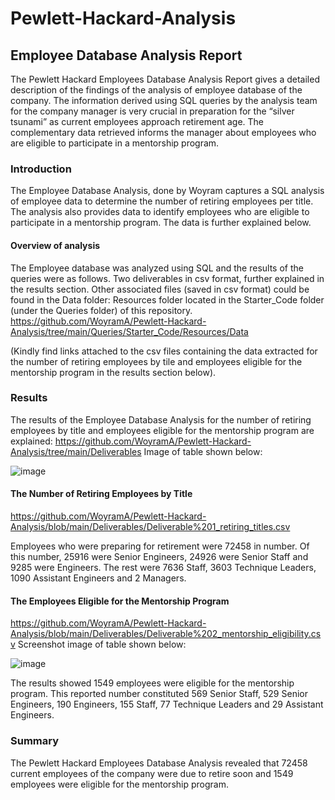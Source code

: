 # Pewlett-Hackard-Analysis

## Employee Database Analysis Report
The Pewlett Hackard Employees Database Analysis Report gives a detailed description of the findings of the analysis of employee database of the company. The information derived using SQL queries by the analysis team for the company manager is very crucial in preparation for the “silver tsunami” as current employees approach retirement age. The complementary data retrieved informs the manager about employees who are eligible to participate in a mentorship program.
### Introduction
The Employee Database Analysis, done by Woyram captures a SQL analysis of employee data to determine the number of retiring employees per title. The analysis also provides data to identify employees who are eligible to participate in a mentorship program. The data is further explained below.
#### Overview of analysis
The Employee database was analyzed using SQL and the results of the queries were as follows. Two deliverables in csv format, further explained in the results section. Other associated files (saved in csv format) could be found in the Data folder: Resources folder located in the Starter_Code folder (under the Queries folder) of this repository. https://github.com/WoyramA/Pewlett-Hackard-Analysis/tree/main/Queries/Starter_Code/Resources/Data

(Kindly find links attached to the csv files containing the data extracted for the number of retiring employees by tile and employees eligible for the mentorship program in the results section below).

### Results
The results of the Employee Database Analysis for the number of retiring employees by title and employees eligible for the mentorship program are explained:
https://github.com/WoyramA/Pewlett-Hackard-Analysis/tree/main/Deliverables
Image of table shown below:

![image](https://user-images.githubusercontent.com/114967995/213977226-5ad19250-00a0-4f6b-a32e-edd0a7674e6f.png)


#### The Number of Retiring Employees by Title
 https://github.com/WoyramA/Pewlett-Hackard-Analysis/blob/main/Deliverables/Deliverable%201_retiring_titles.csv
 
Employees who were preparing for retirement were 72458 in number. Of this number, 25916 were Senior Engineers, 24926 were Senior Staff and 9285 were Engineers. The rest were 7636 Staff, 3603 Technique Leaders, 1090 Assistant Engineers and 2 Managers.
#### The Employees Eligible for the Mentorship Program
https://github.com/WoyramA/Pewlett-Hackard-Analysis/blob/main/Deliverables/Deliverable%202_mentorship_eligibility.csv
Screenshot image of table shown below:

![image](https://user-images.githubusercontent.com/114967995/213977556-d82adf2d-8089-42bb-98ee-6aba521e3da5.png)


The results showed 1549 employees were eligible for the mentorship program. This reported number constituted 569 Senior Staff, 529 Senior Engineers, 190 Engineers, 155 Staff, 77 Technique Leaders and 29 Assistant Engineers.

### Summary
The Pewlett Hackard Employees Database Analysis revealed that 72458 current employees of the company were due to retire soon and 1549 employees were eligible for the mentorship program.


